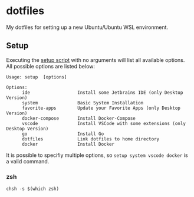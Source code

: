 # dotfiles

My dotfiles for setting up a new Ubuntu/Ubuntu WSL environment.

## Setup

Executing the [setup script](https://github.com/dennis-ge/dotfiles/blob/master/setup) with no arguments will list all available options.
All possible options are listed below:

```
Usage: setup  [options]

Options:
      ide                  Install some Jetbrains IDE (only Desktop Version)
      system               Basic System Installation
      favorite-apps        Update your Favorite Apps (only Desktop Version)
      docker-compose       Install Docker-Compose
      vscode               Install VSCode with some extensions (only Desktop Version)
      go                   Install Go
      dotfiles             Link dotfiles to home directory
      docker               Install Docker
```

It is possible to specifiy multiple options, so  `setup system vscode docker` is a valid command. 

### zsh
```shell
chsh -s $(which zsh)
```
